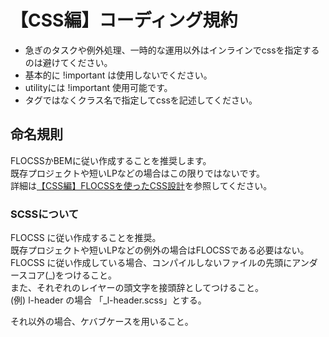 # 【CSS編】コーディング規約

- 急ぎのタスクや例外処理、一時的な運用以外はインラインでcssを指定するのは避けてください。
- 基本的に !important は使用しないでください。
- utilityには !important 使用可能です。
- タグではなくクラス名で指定してcssを記述してください。

## 命名規則

FLOCSSかBEMに従い作成することを推奨します。  
既存プロジェクトや短いLPなどの場合はこの限りではないです。  
詳細は[【CSS編】FLOCSSを使ったCSS設計](./floccs.md)を参照してください。  

### SCSSについて

FLOCSS に従い作成することを推奨。  
既存プロジェクトや短いLPなどの例外の場合はFLOCSSである必要はない。  
FLOCSS に従い作成している場合、コンパイルしないファイルの先頭にアンダースコア(_)をつけること。  
また、それぞれのレイヤーの頭文字を接頭辞としてつけること。  
(例) l-header の場合 「_l-header.scss」とする。  

それ以外の場合、ケバブケースを用いること。  
